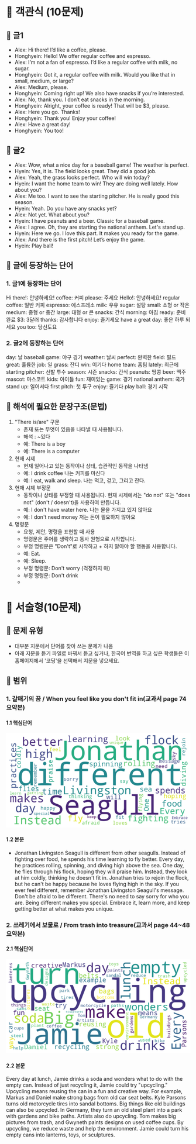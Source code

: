
# 🌱 객관식 (10문제)
## 🍇 글1
+ Alex: Hi there! I’d like a coffee, please.
+ Honghyein: Hello! We offer regular coffee and espresso.
+ Alex: I’m not a fan of espresso. I’d like a regular coffee with milk, no sugar.
+ Honghyein: Got it, a regular coffee with milk. Would you like that in small, medium, or large?
+ Alex: Medium, please.
+ Honghyein: Coming right up! We also have snacks if you’re interested.
+ Alex: No, thank you. I don’t eat snacks in the morning.
+ Honghyein: Alright, your coffee is ready! That will be $3, please.
+ Alex: Here you go. Thanks!
+ Honghyein: Thank you! Enjoy your coffee!
+ Alex: Have a great day!
+ Honghyein: You too!


## 🍇 글2 
- Alex: Wow, what a nice day for a baseball game! The weather is perfect.
- Hyein: Yes, it is. The field looks great. They did a good job.
- Alex: Yeah, the grass looks perfect. Who will win today?
- Hyein: I want the home team to win! They are doing well lately. How about you?
- Alex: Me too. I want to see the starting pitcher. He is really good this season.
- Hyein: Yeah. Do you have any snacks yet?
- Alex: Not yet. What about you?
- Hyein: I have peanuts and a beer. Classic for a baseball game.
- Alex: I agree. Oh, they are starting the national anthem. Let's stand up.
- Hyein: Here we go. I love this part. It makes you ready for the game.
- Alex: And there is the first pitch! Let’s enjoy the game.
- Hyein: Play ball!
## 🍇 글에 등장하는 단어
### 1. 글1에 등장하는 단어
Hi there!: 안녕하세요!
coffee: 커피
please: 주세요
Hello!: 안녕하세요!
regular coffee: 일반 커피
espresso: 에스프레소
milk: 우유
sugar: 설탕
small: 소형 or 작은
medium: 중형 or 중간
large: 대형 or 큰
snacks: 간식
morning: 아침
ready: 준비 완료
$3: 3달러
thanks: 감사합니다
enjoy: 즐기세요
have a great day: 좋은 하루 되세요
you too: 당신도요

### 2. 글2에 등장하는 단어
day: 날
baseball game: 야구 경기
weather: 날씨
perfect: 완벽한
field: 필드
great: 훌륭한
job: 일
grass: 잔디
win: 이기다
home team: 홈팀
lately: 최근에
starting pitcher: 선발 투수
season: 시즌
snacks: 간식
peanuts: 땅콩
beer: 맥주
mascot: 마스코트
kids: 아이들
fun: 재미있는
game: 경기
national anthem: 국가
stand up: 일어서다
first pitch: 첫 투구
enjoy: 즐기다
play ball: 경기 시작

## 🍇 해석에 필요한 문장구조(문법)
1. "There is/are" 구문
   - 존재 또는 무엇이 있음을 나타낼 때 사용됩니다.
   - 해석 : ~있다
   - 예: There is a boy
   - 예: There is a computer
2. 현재 시제
   - 현재 일어나고 있는 동작이나 상태, 습관적인 동작을 나타냄
   - 예: I drink coffee 나는 커피를 마신다
   - 예: I eat, walk and sleep. 나는 먹고, 걷고, 그리고 잔다.
3. 현재 시제 부정문
   - 동작이나 상태를 부정할 때 사용됩니다. 현재 시제에서는 "do not" 또는 "does not" (don't / doesn't)을 사용하여 만듭니다.
   - 예: I don't have water here. 나는 물을 가지고 있지 않아요
   - 예: I don't need money 저는 돈이 필요하지 않아요
5. 명령문
   - 요청, 제안, 명령을 표현할 때 사용
   - 명령문은 주어를 생략하고 동사 원형으로 시작합니다.
   - 부정 명령문은 "Don't"로 시작하고 + 하지 말아야 할 행동을 사용합니다.
   - 예: Eat.
   - 예: Sleep.
   - 부정 명령문: Don't worry (걱정하지 마)
   - 부정 명령문: Don't drink
   - 
# 🌱 서술형(10문제)
## 🍇 문제 유형
- 대부분 지문에서 단어를 찾아 쓰는 문제가 나옴
- 아래 지문을 듣기 파일로 바꿔서 듣고 싶거나, 한국어 번역을 하고 싶은 학생들은 이 홈페이지에서 '코딩'을 선택해서 지문을 넣으세요.
## 🍇 범위
### 1. 갈매기의 꿈 / When you feel like you don't fit in(교과서 page 74 요약본)
#### 1.1 핵심단어
![Alt text](https://github.com/Alexwcjung/highschool/blob/main/word%20cloud.png)
#### 1.2 본문
- Jonathan Livingston Seagull is different from other seagulls. Instead of fighting over food, he spends his time learning to fly better. Every day, he practices rolling, spinning, and diving high above the sea. One day, he flies through his flock, hoping they will praise him. Instead, they look at him coldly, thinking he doesn't fit in. Jonathan tries to rejoin the flock, but he can't be happy because he loves flying high in the sky.
If you ever feel different, remember Jonathan Livingston Seagull's message. Don't be afraid to be different. There's no need to say sorry for who you are. Being different makes you special. Embrace it, learn more, and keep getting better at what makes you unique.

### 2. 쓰레기에서 보물로 / From trash into treasure(교과서 page 44~48 요약본)
#### 2.1 핵심단어
![Alt text](https://github.com/Alexwcjung/highschool/blob/main/upcycling.png)
#### 2.2 본문
Every day at lunch, Jamie drinks a soda and wonders what to do with the empty can. Instead of just recycling it, Jamie could try "upcycling." Upcycling means reusing the can in a fun and creative way.
For example, Markus and Daniel make strong bags from old car seat belts. Kyle Parsons turns old motorcycle tires into sandal bottoms. Big things like old buildings can also be upcycled. In Germany, they turn an old steel plant into a park with gardens and bike paths.
Artists also do upcycling. Tom makes big pictures from trash, and Gwyneth paints designs on used coffee cups.
By upcycling, we reduce waste and help the environment. Jamie could turn his empty cans into lanterns, toys, or sculptures.
